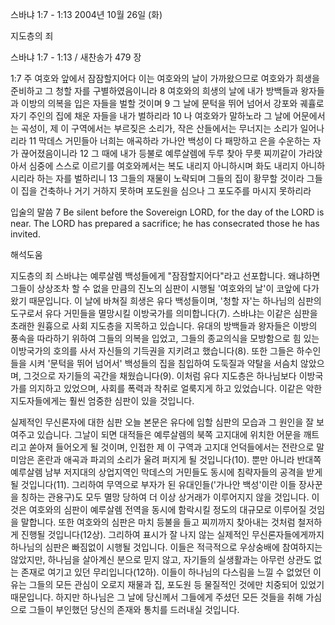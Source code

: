 스바냐 1:7 - 1:13 
2004년 10월 26일 (화)

지도층의 죄



스바냐 1:7 - 1:13 / 새찬송가 479 장


1:7 주 여호와 앞에서 잠잠할지어다 이는 여호와의 날이 가까왔으므로 여호와가 희생을 준비하고 그 청할 자를 구별하였음이니라 8 여호와의 희생의 날에 내가 방백들과 왕자들과 이방의 의복을 입은 자들을 벌할 것이며 9 그 날에 문턱을 뛰어 넘어서 강포와 궤휼로 자기 주인의 집에 채운 자들을 내가 벌하리라 10 나 여호와가 말하노라 그 날에 어문에서는 곡성이, 제 이 구역에서는 부르짖은 소리가, 작은 산들에서는 무너지는 소리가 일어나리라 11 막데스 거민들아 너희는 애곡하라 가나안 백성이 다 패망하고 은을 수운하는 자가 끊어졌음이니라 12 그 때에 내가 등불로 예루살렘에 두루 찾아 무릇 찌끼같이 가라앉아서 심중에 스스로 이르기를 여호와께서는 복도 내리지 아니하시며 화도 내리지 아니하시리라 하는 자를 벌하리니 13 그들의 재물이 노략되며 그들의 집이 황무할 것이라 그들이 집을 건축하나 거기 거하지 못하며 포도원을 심으나 그 포도주를 마시지 못하리라

입술의 말씀
7 Be silent before the Sovereign LORD, for the day of the LORD is near. The LORD has prepared a sacrifice; he has consecrated those he has invited.

해석도움





지도층의 죄
스바냐는 예루살렘 백성들에게 "잠잠할지어다"라고 선포합니다. 왜냐하면 그들이 상상조차 할 수 없을 만큼의 진노의 심판이 시행될 '여호와의 날'이 코앞에 다가왔기 때문입니다. 이 날에 바쳐질 희생은 유다 백성들이며, '청할 자'는 하나님의 심판의 도구로서 유다 거민들을 멸망시킬 이방국가를 의미합니다(7). 스바냐는 이같은 심판을 초래한 원흉으로 사회 지도층을 지목하고 있습니다. 유대의 방백들과 왕자들은 이방의 풍속을 따라하기 위하여 그들의 의복을 입었고, 그들의 종교의식을 모방함으로 힘 있는 이방국가의 호의를 사서 자신들의 기득권을 지키려고 했습니다(8). 또한 그들은 하수인들을 시켜 '문턱을 뛰어 넘어서' 백성들의 집을 침입하여 도둑질과 약탈을 서슴치 않았으며, 그것으로 자기들의 곡간을 채웠습니다(9). 이처럼 유다 지도층은 하나님보다 이방국가를 의지하고 있었으며, 사회를 폭력과 착취로 얼룩지게 하고 있었습니다. 이같은 악한 지도자들에게는 훨씬 엄중한 심판이 있을 것입니다.   

실제적인 무신론자에 대한 심판
오늘 본문은 유다에 임할 심판의 모습과 그 원인을 잘 보여주고 있습니다. 그날이 되면 대적들은 예루살렘의 북쪽 고지대에 위치한 어문을 깨트리고 쏟아져 들어오게 될 것이며, 인접한 제 이 구역과 고지대 언덕들에서는 전란으로 말미암은 혼란과 애곡과 파괴의 소리가 울려 퍼지게 될 것입니다(10). 뿐만 아니라 반대쪽 예루살렘 남부 저지대의 상업지역인 막데스의 거민들도 동시에 침략자들의 공격을 받게 될 것입니다(11). 그리하여 무역으로 부자가 된 유대인들('가나안 백성'이란 이들 장사꾼을 칭하는 관용구)도 모두 멸망 당하여 더 이상 상거래가 이루어지지 않을 것입니다. 이것은 여호와의 심판이 예루살렘 전역을 동시에 함락시킬 정도의 대규모로 이루어질 것임을 말합니다. 또한 여호와의 심판은 마치 등불을 들고 찌끼까지 찾아내는 것처럼 철저하게 진행될 것입니다(12상). 그리하여 표시가 잘 나지 않는 실제적인 무신론자들에게까지 하나님의 심판은 빠짐없이 시행될 것입니다. 이들은 적극적으로 우상숭배에 참여하지는 않았지만, 하나님을 살아계신 분으로 믿지 않고, 자기들의 실생활과는 아무런 상관도 없는 존재로 여기고 있던 무리입니다(12하). 이들이 하나님의 다스림을 느낄 수 없었던 이유는 그들의 모든 관심이 오로지 재물과 집, 포도원 등 물질적인 것에만 치중되어 있었기 때문입니다. 하지만 하나님은 그 날에 당신께서 그들에게 주셨던 모든 것들을 취해 가심으로 그들이 부인했던 당신의 존재와 통치를 드러내실 것입니다.